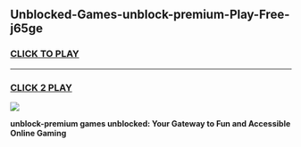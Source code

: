
## Unblocked-Games-unblock-premium-Play-Free-j65ge
<h3>
<a href="https://premium76.site?title=unblock-premium&ref=18A1">CLICK TO PLAY</a></h3>
<hr>

<h3>
<a href="https://premium76.site?title=unblock-premium&ref=18A1">CLICK 2 PLAY</a>
  
</h3>

<a href="https://premium76.site?title=unblock-premium&ref=18A1"><img src="https://clearcache.store/games.png"></a>


**unblock-premium games unblocked: Your Gateway to Fun and Accessible Online Gaming**
